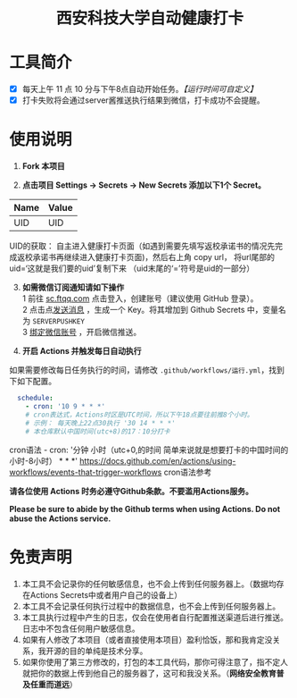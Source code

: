 <div align="center">
<h1 align="center">
西安科技大学自动健康打卡
 </h1>
 

</div>

# 工具简介


* [x] 每天上午 11 点 10 分与下午8点自动开始任务。*【运行时间可自定义】*
* [x] 打卡失败将会通过server酱推送执行结果到微信，打卡成功不会提醒。

# 使用说明
1. **Fork 本项目**

2. **点击项目 Settings -> Secrets -> New Secrets 添加以下1个 Secret。**

| Name | Value |
|------|-----|
| UID  | UID |

UID的获取： 自主进入健康打卡页面（如遇到需要先填写返校承诺书的情况先完成返校承诺书再继续进入健康打卡页面)，然后右上角
copy url， 将url尾部的uid=‘这就是我们要的uid’复制下来 （uid末尾的‘=’符号是uid的一部分）

3. **如需微信订阅通知请如下操作**  
1 前往 [sc.ftqq.com](http://sc.ftqq.com/3.version) 点击登入，创建账号（建议使用 GitHub 登录）。  
2 点击点[发送消息](http://sc.ftqq.com/?c=code) ，生成一个 Key。将其增加到 Github Secrets 中，变量名为 `SERVERPUSHKEY`  
3 [绑定微信账号](http://sc.ftqq.com/?c=wechat&a=bind) ，开启微信推送。  


4. **开启 Actions 并触发每日自动执行**

如果需要修改每日任务执行的时间，请修改 `.github/workflows/运行.yml`，找到下如下配置。

```yml
  schedule:
    - cron: '10 9 * * *'
    # cron表达式，Actions时区是UTC时间，所以下午18点要往前推8个小时。
    # 示例： 每天晚上22点30执行 '30 14 * * *'
    # 本仓库默认中国时间(utc+8)的17：10分打卡
```
cron语法 - cron: '分钟 小时（utc+0,的时间 简单来说就是想要打卡的中国时间的小时-8小时） * * *'
https://docs.github.com/en/actions/using-workflows/events-that-trigger-workflows cron语法参考

**请各位使用 Actions 时务必遵守Github条款。不要滥用Actions服务。**

**Please be sure to abide by the Github terms when using Actions. Do not abuse the Actions service.**
# 免责声明

1. 本工具不会记录你的任何敏感信息，也不会上传到任何服务器上。（数据均存在Actions Secrets中或者用户自己的设备上）
2. 本工具不会记录任何执行过程中的数据信息，也不会上传到任何服务器上。
3. 本工具执行过程中产生的日志，仅会在使用者自行配置推送渠道后进行推送。日志中不包含任何用户敏感信息。
4. 如果有人修改了本项目（或者直接使用本项目）盈利恰饭，那和我肯定没关系，我开源的目的单纯是技术分享。
5. 如果你使用了第三方修改的，打包的本工具代码，那你可得注意了，指不定人就把你的数据上传到他自己的服务器了，这可和我没关系。（**网络安全教育普及任重而道远**）
